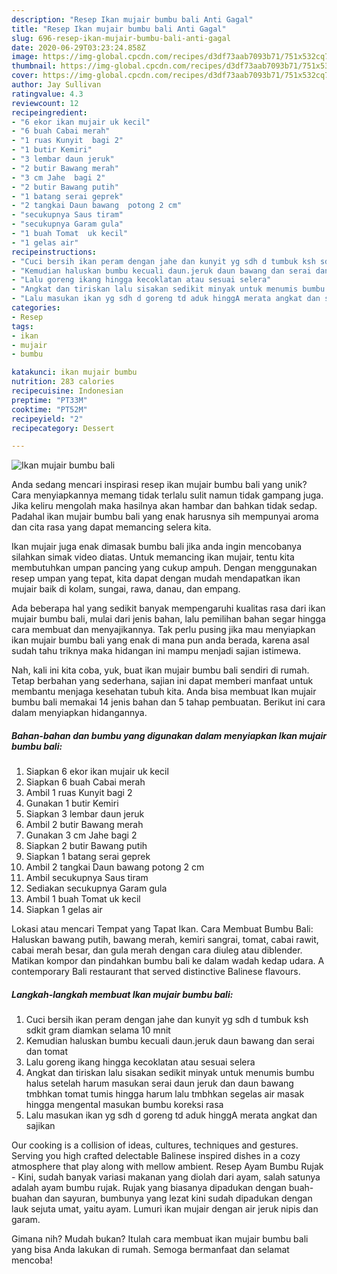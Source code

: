 ```yaml
---
description: "Resep Ikan mujair bumbu bali Anti Gagal"
title: "Resep Ikan mujair bumbu bali Anti Gagal"
slug: 696-resep-ikan-mujair-bumbu-bali-anti-gagal
date: 2020-06-29T03:23:24.858Z
image: https://img-global.cpcdn.com/recipes/d3df73aab7093b71/751x532cq70/ikan-mujair-bumbu-bali-foto-resep-utama.jpg
thumbnail: https://img-global.cpcdn.com/recipes/d3df73aab7093b71/751x532cq70/ikan-mujair-bumbu-bali-foto-resep-utama.jpg
cover: https://img-global.cpcdn.com/recipes/d3df73aab7093b71/751x532cq70/ikan-mujair-bumbu-bali-foto-resep-utama.jpg
author: Jay Sullivan
ratingvalue: 4.3
reviewcount: 12
recipeingredient:
- "6 ekor ikan mujair uk kecil"
- "6 buah Cabai merah"
- "1 ruas Kunyit  bagi 2"
- "1 butir Kemiri"
- "3 lembar daun jeruk"
- "2 butir Bawang merah"
- "3 cm Jahe  bagi 2"
- "2 butir Bawang putih"
- "1 batang serai geprek"
- "2 tangkai Daun bawang  potong 2 cm"
- "secukupnya Saus tiram"
- "secukupnya Garam gula"
- "1 buah Tomat  uk kecil"
- "1 gelas air"
recipeinstructions:
- "Cuci bersih ikan peram dengan jahe dan kunyit yg sdh d tumbuk ksh sdkit gram diamkan selama 10 mnit"
- "Kemudian haluskan bumbu kecuali daun.jeruk daun bawang dan serai dan tomat"
- "Lalu goreng ikang hingga kecoklatan atau sesuai selera"
- "Angkat dan tiriskan lalu sisakan sedikit minyak untuk menumis bumbu halus setelah harum masukan serai daun jeruk dan daun bawang tmbhkan tomat tumis hingga harum lalu tmbhkan segelas air masak hingga mengental masukan bumbu koreksi rasa"
- "Lalu masukan ikan yg sdh d goreng td aduk hinggA merata angkat dan sajikan"
categories:
- Resep
tags:
- ikan
- mujair
- bumbu

katakunci: ikan mujair bumbu 
nutrition: 283 calories
recipecuisine: Indonesian
preptime: "PT33M"
cooktime: "PT52M"
recipeyield: "2"
recipecategory: Dessert

---
```



![Ikan mujair bumbu bali](https://img-global.cpcdn.com/recipes/d3df73aab7093b71/751x532cq70/ikan-mujair-bumbu-bali-foto-resep-utama.jpg)

Anda sedang mencari inspirasi resep ikan mujair bumbu bali yang unik? Cara menyiapkannya memang tidak terlalu sulit namun tidak gampang juga. Jika keliru mengolah maka hasilnya akan hambar dan bahkan tidak sedap. Padahal ikan mujair bumbu bali yang enak harusnya sih mempunyai aroma dan cita rasa yang dapat memancing selera kita.

Ikan mujair juga enak dimasak bumbu bali jika anda ingin mencobanya silahkan simak video diatas. Untuk memancing ikan mujair, tentu kita membutuhkan umpan pancing yang cukup ampuh. Dengan menggunakan resep umpan yang tepat, kita dapat dengan mudah mendapatkan ikan mujair baik di kolam, sungai, rawa, danau, dan empang.

Ada beberapa hal yang sedikit banyak mempengaruhi kualitas rasa dari ikan mujair bumbu bali, mulai dari jenis bahan, lalu pemilihan bahan segar hingga cara membuat dan menyajikannya. Tak perlu pusing jika mau menyiapkan ikan mujair bumbu bali yang enak di mana pun anda berada, karena asal sudah tahu triknya maka hidangan ini mampu menjadi sajian istimewa.


Nah, kali ini kita coba, yuk, buat ikan mujair bumbu bali sendiri di rumah. Tetap berbahan yang sederhana, sajian ini dapat memberi manfaat untuk membantu menjaga kesehatan tubuh kita. Anda bisa membuat Ikan mujair bumbu bali memakai 14 jenis bahan dan 5 tahap pembuatan. Berikut ini cara dalam menyiapkan hidangannya.

<!--inarticleads1-->

##### Bahan-bahan dan bumbu yang digunakan dalam menyiapkan Ikan mujair bumbu bali:

1. Siapkan 6 ekor ikan mujair uk kecil
1. Siapkan 6 buah Cabai merah
1. Ambil 1 ruas Kunyit  bagi 2
1. Gunakan 1 butir Kemiri
1. Siapkan 3 lembar daun jeruk
1. Ambil 2 butir Bawang merah
1. Gunakan 3 cm Jahe  bagi 2
1. Siapkan 2 butir Bawang putih
1. Siapkan 1 batang serai geprek
1. Ambil 2 tangkai Daun bawang  potong 2 cm
1. Ambil secukupnya Saus tiram
1. Sediakan secukupnya Garam gula
1. Ambil 1 buah Tomat  uk kecil
1. Siapkan 1 gelas air


Lokasi atau mencari Tempat yang Tapat Ikan. Cara Membuat Bumbu Bali: Haluskan bawang putih, bawang merah, kemiri sangrai, tomat, cabai rawit, cabai merah besar, dan gula merah dengan cara diuleg atau diblender. Matikan kompor dan pindahkan bumbu bali ke dalam wadah kedap udara. A contemporary Bali restaurant that served distinctive Balinese flavours. 

<!--inarticleads2-->

##### Langkah-langkah membuat Ikan mujair bumbu bali:

1. Cuci bersih ikan peram dengan jahe dan kunyit yg sdh d tumbuk ksh sdkit gram diamkan selama 10 mnit
1. Kemudian haluskan bumbu kecuali daun.jeruk daun bawang dan serai dan tomat
1. Lalu goreng ikang hingga kecoklatan atau sesuai selera
1. Angkat dan tiriskan lalu sisakan sedikit minyak untuk menumis bumbu halus setelah harum masukan serai daun jeruk dan daun bawang tmbhkan tomat tumis hingga harum lalu tmbhkan segelas air masak hingga mengental masukan bumbu koreksi rasa
1. Lalu masukan ikan yg sdh d goreng td aduk hinggA merata angkat dan sajikan


Our cooking is a collision of ideas, cultures, techniques and gestures. Serving you high crafted delectable Balinese inspired dishes in a cozy atmosphere that play along with mellow ambient. Resep Ayam Bumbu Rujak - Kini, sudah banyak variasi makanan yang diolah dari ayam, salah satunya adalah ayam bumbu rujak. Rujak yang biasanya dipadukan dengan buah-buahan dan sayuran, bumbunya yang lezat kini sudah dipadukan dengan lauk sejuta umat, yaitu ayam. Lumuri ikan mujair dengan air jeruk nipis dan garam. 

Gimana nih? Mudah bukan? Itulah cara membuat ikan mujair bumbu bali yang bisa Anda lakukan di rumah. Semoga bermanfaat dan selamat mencoba!
